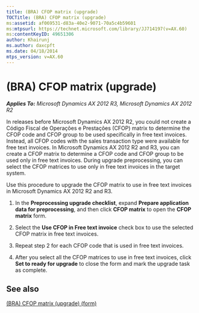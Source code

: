 ```yaml
---
title: (BRA) CFOP matrix (upgrade)
TOCTitle: (BRA) CFOP matrix (upgrade)
ms:assetid: af069531-d83a-40e2-9071-70a5c4b59601
ms:mtpsurl: https://technet.microsoft.com/library/JJ714197(v=AX.60)
ms:contentKeyID: 49651306
author: Khairunj
ms.author: daxcpft
ms.date: 04/18/2014
mtps_version: v=AX.60
---
```


# (BRA) CFOP matrix (upgrade) 


_**Applies To:** Microsoft Dynamics AX 2012 R3, Microsoft Dynamics AX 2012 R2_

In releases before Microsoft Dynamics AX 2012 R2, you could not create a Código Fiscal de Operações e Prestações (CFOP) matrix to determine the CFOP code and CFOP group to be used specifically in free text invoices. Instead, all CFOP codes with the sales transaction type were available for free text invoices. In Microsoft Dynamics AX 2012 R2 and R3, you can create a CFOP matrix to determine a CFOP code and CFOP group to be used only in free text invoices. During upgrade preprocessing, you can select the CFOP matrices to use only in free text invoices in the target system.

Use this procedure to upgrade the CFOP matrix to use in free text invoices in Microsoft Dynamics AX 2012 R2 and R3.

1.  In the **Preprocessing upgrade checklist**, expand **Prepare application data for preprocessing**, and then click **CFOP matrix** to open the **CFOP matrix** form.

2.  Select the **Use CFOP in Free text invoice** check box to use the selected CFOP matrix in free text invoices.

3.  Repeat step 2 for each CFOP code that is used in free text invoices.

4.  After you select all the CFOP matrices to use in free text invoices, click **Set to ready for upgrade** to close the form and mark the upgrade task as complete.

## See also

[(BRA) CFOP matrix (upgrade) (form)](https://technet.microsoft.com/library/jj713623\(v=ax.60\))

  


